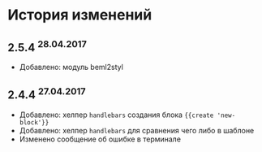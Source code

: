 # История изменений
## 2.5.4 <sup>28.04.2017</sup>
- Добавлено: модуль beml2styl

## 2.4.4 <sup>27.04.2017</sup>
- Добавлено: хелпер `handlebars` создания блока `{{create 'new-block'}}`
- Добавлено: хелпер `handlebars` для сравнения чего либо в шаблоне
- Изменено сообщение об ошибке в терминале